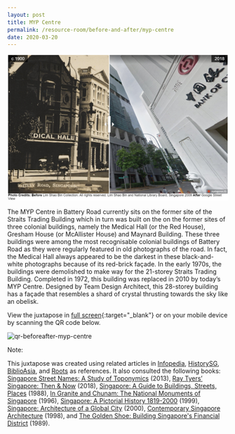 ```yaml
---
layout: post
title: MYP Centre
permalink: /resource-room/before-and-after/myp-centre
date: 2020-03-20
---
```


<img src="/images/before-after-image-myp-centre.png" alt="before-after-image-myp-centre"/>

The MYP Centre in Battery Road currently sits on the former site of the Straits Trading Building which in turn was built on the on the former sites of three colonial buildings, namely the Medical Hall (or the Red House), Gresham House (or McAllister House) and Maynard Building. These three buildings were among the most recognisable colonial buildings of Battery Road as they were regularly featured in old photographs of the road. In fact, the Medical Hall always appeared to be the darkest in these black-and-white photographs because of its red-brick façade. In the early 1970s, the buildings were demolished to make way for the 21-storey Straits Trading Building. Completed in 1972, this building was replaced in 2010 by today’s MYP Centre. Designed by Team Design Architect, this 28-storey building has a façade that resembles a shard of crystal thrusting towards the sky like an obelisk.

View the juxtapose in [full screen](https://cdn.knightlab.com/libs/juxtapose/latest/embed/index.html?uid=b9879378-b364-11e9-b9b8-0edaf8f81e27){:target="_blank"} or on your mobile device by scanning the QR code below.

<img src="/images/qr-code-beforeafter-myp-centre.png" alt="qr-beforeafter-myp-centre" style="width:200px;" />

Note:

This juxtapose was created using related articles in [Infopedia](https://eresources.nlb.gov.sg/infopedia/), [HistorySG](http://eresources.nlb.gov.sg/history), [BiblioAsia](https://www.nlb.gov.sg/Browse/BiblioAsia.aspx), and [Roots](https://www.roots.sg/) as references. It also consulted the following books: [Singapore Street Names: A Study of Toponymics](https://eservice.nlb.gov.sg/item_holding.aspx?bid=200123850) (2013), [Ray Tyers’ Singapore: Then & Now](https://eservice.nlb.gov.sg/item_holding.aspx?bid=203784837) (2018), [Singapore: A Guide to Buildings, Streets, Places](http://eservice.nlb.gov.sg/item_holding.aspx?bid=4712298) (1988), [In Granite and Chunam: The National Monuments of Singapore](http://eservice.nlb.gov.sg/item_holding_s.aspx?bid=7919754) (1996), [Singapore: A Pictorial History 1819-2000](http://eservice.nlb.gov.sg/item_holding.aspx?bid=9651676) (1999), [Singapore: Architecture of a Global City](http://eservice.nlb.gov.sg/item_holding.aspx?bid=10074731) (2000), [Contemporary Singapore Architecture](http://eservice.nlb.gov.sg/item_holding.aspx?bid=9151059) (1998), and [The Golden Shoe: Building Singapore's Financial District](http://eservice.nlb.gov.sg/item_holding.aspx?bid=5390839) (1989).

